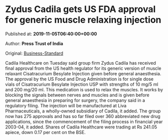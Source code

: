 
# Zydus Cadila gets US FDA approval for generic muscle relaxing injection

Published at: **2019-11-05T06:40:00+00:00**

Author: **Press Trust of India**

Original: [Business-Standard](https://www.business-standard.com/article/pti-stories/zydus-cadila-gets-usfda-nod-for-generic-muscle-relaxing-injection-119110500480_1.html)

Cadila Healthcare on Tuesday said group firm Zydus Cadila has received final approval from the US health regulator for its generic version of muscle relaxant Cisatracurium Besylate Injection given before general anaesthesia.
The approval by the US Food and Drug Administration is for single dose vials of Cisatracurium Besylate Injection USP with strengths of 10 mg/5 ml and 200 mg/20 ml.
This medication is used to relax the muscles. It works by blocking the signals between nerves and muscles and is given before general anaesthesia in preparing for surgery, the company said in a regulatory filing.
The injection will be manufactured at Liva Pharmaceuticals, a wholly-owned subsidiary of Cadila, it added.
The group now has 275 approvals and has so far filed over 360 abbreviated new drug applications, since the commencement of the filing process in financial year 2003-04, it added.
Shares of Cadila Healthcare were trading at Rs 241.05 apiece, down 0.17 per cent on the BSE.
